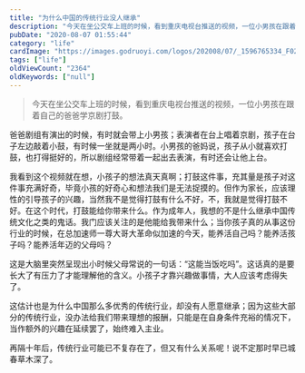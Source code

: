 ```yaml
---
title: "为什么中国的传统行业没人继承"
description: "今天在坐公交车上班的时候，看到重庆电视台推送的视频，一位小男孩在跟着自己的爸爸学京剧打鼓"
pubDate: "2020-08-07 01:55:44"
category: "life"
cardImage: "https://images.godruoyi.com/logos/202008/07/_1596765334_F027thkBdf.jpg"
tags: ["life"]
oldViewCount: "2364"
oldKeywords: ["null"]
---
```


> 今天在坐公交车上班的时候，看到重庆电视台推送的视频，一位小男孩在跟着自己的爸爸学京剧打鼓。

爸爸剧组有演出的时候，有时就会带上小男孩；表演者在台上唱着京剧，孩子在台子左边敲着小鼓，有时候一坐就是两小时。小男孩的爸妈说，孩子从小就喜欢打鼓，也打得挺好的，所以剧组经常带着一起出去表演，有时还会让他上台。

我看到这个视频就在想，小孩子的想法真天真啊；打鼓这件事，充其量是孩子对这件事充满好奇，毕竟小孩的好奇心和想法我们是无法捉摸的。但作为家长，应该理性的引导孩子的兴趣，当然我不是觉得打鼓有什么不好，不，我就是觉得打鼓不好。在这个时代，打鼓能给你带来什么。作为成年人，我想的不是什么继承中国传统文化之类的鬼话。我门应该关注的是他能给我带来什么；当你孩子真的从事这份行业的时候，在总加速师一尊大哥大革命似加速的今天，能养活自己吗？能养活孩子吗？能养活年迈的父母吗？

这是大脑里突然呈现出小时候父母常说的一句话：“这能当饭吃吗”。这话真的是要长大了有压力了才能理解他的含义。小孩子才靠兴趣做事情，大人应该考虑得失了。

这估计也是为什么中国那么多优秀的传统行业，却没有人愿意继承；因为这些大部分的传统行业，没办法给我们带来理想的报酬，只能是在自身条件充裕的情况下，当作额外的兴趣在延续罢了，始终难入主业。

再隔十年后，传统行业可能已不复存在了，但又有什么关系呢！说不定那时早已城春草木深了。
